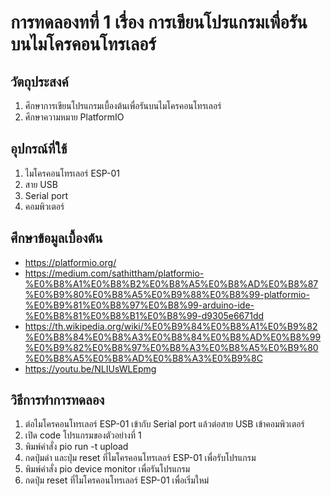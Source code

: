 # การทดลองทที่ 1 เรื่อง การเขียนโปรแกรมเพื่อรันบนไมโครคอนโทรเลอร์

## วัตถุประสงค์
1. ศึกษาการเขียนโปรแกรมเบื้องต้นเพื่อรันบนไมโครคอนโทรเลอร์
2. ศึกษาความหมาย PlatformIO
 
## อุปกรณ์ที่ใช้
1. ไมโครคอนโทรเลอร์ ESP-01
2. สาย USB 
3. Serial port
4. คอมพิวเตอร์

## ศึกษาข้อมูลเบื้องต้น
* https://platformio.org/
* https://medium.com/sathittham/platformio-%E0%B8%A1%E0%B8%B2%E0%B8%A5%E0%B8%AD%E0%B8%87%E0%B9%80%E0%B8%A5%E0%B9%88%E0%B8%99-platformio-%E0%B9%81%E0%B8%97%E0%B8%99-arduino-ide-%E0%B8%81%E0%B8%B1%E0%B8%99-d9305e6671dd
* https://th.wikipedia.org/wiki/%E0%B9%84%E0%B8%A1%E0%B9%82%E0%B8%84%E0%B8%A3%E0%B8%84%E0%B8%AD%E0%B8%99%E0%B9%82%E0%B8%97%E0%B8%A3%E0%B8%A5%E0%B9%80%E0%B8%A5%E0%B8%AD%E0%B8%A3%E0%B9%8C
* https://youtu.be/NLIUsWLEpmg

## วิธีการทำการทดลอง
1. ต่อไมโครคอนโทรเลอร์ ESP-01 เข้ากับ Serial port แล้วต่อสาย USB เข้าคอมพิวเตอร์
2. เปิด code โปรแกรมของตัวอย่างที่ 1
3. พิมพ์คำสั่ง pio run -t upload 
4. กดปุ่มดำ และปุ่ม reset ที่ไมโครคอนโทรเลอร์ ESP-01 เพื่อรับโปรแกรม
5. พิมพ์คำสั่ง pio device monitor เพื่อรันโปรแกรม
6. กดปุ่ม reset ที่ไมโครคอนโทรเลอร์ ESP-01 เพื่อเริ่มใหม่
